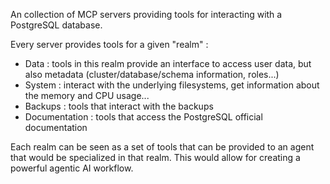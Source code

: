 An collection of MCP servers providing tools for interacting with a PostgreSQL database.

Every server provides tools for a given "realm" :

- Data : tools in this realm provide an interface to access user data,
    but also metadata (cluster/database/schema information, roles...)
- System : interact with the underlying filesystems, get information about the memory and CPU usage...
- Backups : tools that interact with the backups
- Documentation : tools that access the PostgreSQL official documentation

Each realm can be seen as a set of tools that can be provided to an agent that would be specialized in that realm.
This would allow for creating a powerful agentic AI workflow.
